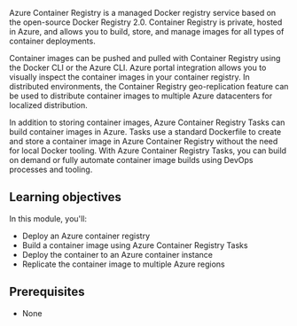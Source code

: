 Azure Container Registry is a managed Docker registry service based on the open-source Docker Registry 2.0. Container Registry is private, hosted in Azure, and allows you to build, store, and manage images for all types of container deployments.

Container images can be pushed and pulled with Container Registry using the Docker CLI or the Azure CLI. Azure portal integration allows you to visually inspect the container images in your container registry. In distributed environments, the Container Registry geo-replication feature can be used to distribute container images to multiple Azure datacenters for localized distribution.

In addition to storing container images, Azure Container Registry Tasks can build container images in Azure. Tasks use a standard Dockerfile to create and store a container image in Azure Container Registry without the need for local Docker tooling. With Azure Container Registry Tasks, you can build on demand or fully automate container image builds using DevOps processes and tooling.

## Learning objectives

In this module, you'll:

- Deploy an Azure container registry
- Build a container image using Azure Container Registry Tasks
- Deploy the container to an Azure container instance
- Replicate the container image to multiple Azure regions

## Prerequisites  

- None
